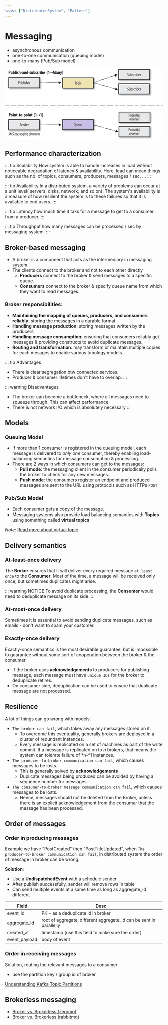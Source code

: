 ```yaml
---
tags: ["DistributedSystem", "Pattern"]
---
```


# Messaging

<TagLinks />

- asynchronous communication 
- one-to-one communication (queuing model) 
- one-to-many (Pub/Sub model) 

![Messaging models](./img/mess-models.png)

## Performance characterization

::: tip Scalability
How system is able to handle increases in load without noticeable degradation of latency & availability. Here, load can mean things such as the no. of topics, consumers, producers, messages / sec, ...
:::

::: tip Availability
In a distributed system, a variety of problems can occur at a unit level( servers, disks, network, and so on). The system's availability is a measure of how resilient the system is to these failures so that it is available to end users.
:::

::: tip Latency
how much time it taks for a message to get to a consumer from a producer.
:::

::: tip Throughput
how many messages can be processed / sec by messaging system.
:::


## Broker-based messaging

- A broker is a component that acts as the intermediary in messaging system. 
- The clients connect to the broker and not to each other directly
    - **Producers** connect to the broker & send messages to a specific queue.
    - **Consumers** connect to the broker & specify queue name from which they want to read messages.

### Broker responsibilities:
- **Maintaining the mapping of queues, producers, and consumers reliably**: storing the messages in a durable format
- **Handling message production**: storing messages written by the producers
- **Handling message consumption**: ensuring that consumers reliably get messages & providing constructs to avoid duplicate messages.
- **Routing and transformation**: may transform or maintain multiple copies for each mesages to enable various topology models.

::: tip Advantages 
- There is clear segregation btw connected services.
- Producer & consumer lifetimes don't have to overlap.
:::

::: warning Disadvantages
- The broker can become a bottleneck, where all messages need to squeeze through. This can affect performance
- There is not network I/O which is absolutely necessary
:::

## Models

### Queuing Model
- If more than 1 consumer is registered in the queuing model, each message is delivered to *only one* consumer, thereby enabling load-balancing semantics for message consumption & processing.
- There are 2 ways in which consumers can get to the messages: 
    - **Pull mode**: the messaging client in the consumer periodically polls the broker to check for any new messages.
    - **Push mode**: the consumers register an endpoint and produced messages are sent to the URL using protocols such as HTTPs `POST`

### Pub/Sub Model
- Each consumer gets a copy of the message.
- Messaging systems also provide load balancing semantics with **Topics** using something called **virtual topics**

*Note*: [Read more about virtual topic](https://tuhrig.de/queues-vs-topics-vs-virtual-topics-in-activemq/)

## Delivery semantics

### At-least-once delivery

The **Broker** ensures that it will deliver every required message `at least once` to the **Consumer**. Most of the time, a message will be received only once, but sometimes duplicates might arise.

::: warning NOTICE
To avoid duplicate processing, the **Consumer** would need to deduplicate message on its side.
:::

### At-most-once delivery

Sometimes it is essential to avoid sending duplicate messages, such as emails - don't want to spam your customer. 

### Exactly-once delivery

Exactly-once semantics is the most desirable guarantee, but is impossible to guarantee without some sort of cooperation between the broker & the consumer. 

- If the broker uses **acknowledgements** to producers for publishing message, each message must have `unique IDs` for the broker to deduplicate retires.
- On consumer side, deduplication can be used to ensure that duplicate message are not processed.

## Resilience

A lot of things can go wrong with models: 
- `The broker can fail`, which takes away any messages stored on it. 
    - To overcome this eventuality, generally brokers are deployed in a cluster of redundant instances.
    - Every message is replicated on a set of machines as part of the write commit. If a message is replicated on to *n* brokers, that means the system can tolerate failure of *n-*1 instances.
- `The producer-to-broker communication can fail`, which causes messages to be losts.
    - This is generally solved by **acknowledgements**
    - Duplicate messages being produced can be avoided by having a sequence number for messages.
- `The consumer-to-broker message communication can fail`, which causes messages to be losts.
    - Hence, messages should not be deleted from the Broker, unless there is an explicit acknowledgement from the consumer that the message has been processed.

## Order of messages

### Order in producing messages

Example we have "PostCreated" then "PostTitleUpdated", when `The producer-to-broker communication can fail`, in distributed system the order of message in broker can be wrong. 

**Solution**: 
- Use a **UndispatchedEvent** with a schedule sender
- After publish successfully, sender will remove rows in table
- Can send multiple events at a same time as long as aggregate_id different


Field        | Desc 
-------------| ----
event_id     | PK - as a deduplicate id in broker
aggregate_id | root of aggregate, different aggregate_id can be sent in parallelly
created_at   | timestamp (use this field to make sure the order)
event_payload  | body of event

### Order in receiving messages

Solution, routing the relevant messages to a consumer
- use the partition key / group id of broker

[Understanding Kafka Topic Partitions](https://medium.com/event-driven-utopia/understanding-kafka-topic-partitions-ae40f80552e8)


## Brokerless messaging

- [Broker vs. Brokerless (zeromq)](http://wiki.zeromq.org/whitepapers:brokerless)
- [Broker vs. Brokerless (rabbitmq)](https://blog.rabbitmq.com/posts/2010/09/broker-vs-brokerless/)